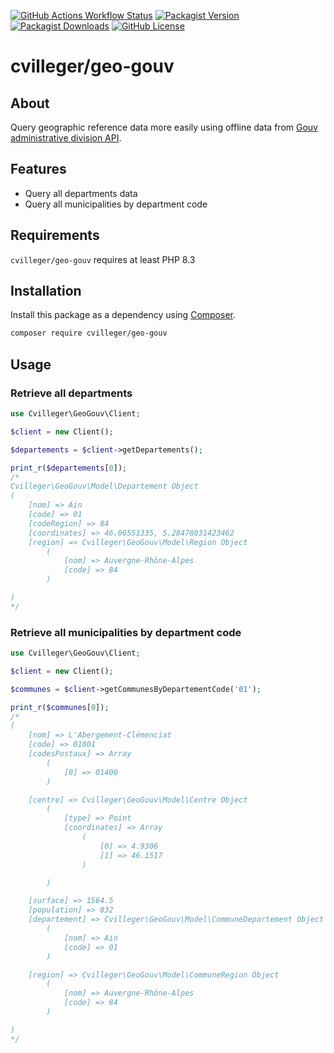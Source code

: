 [![GitHub Actions Workflow Status](https://img.shields.io/github/actions/workflow/status/cvilleger/geo-gouv/ci.yml?style=for-the-badge&branch=main)](https://github.com/cvilleger/geo-gouv/actions/workflows/ci.yml)
[![Packagist Version](https://img.shields.io/packagist/v/cvilleger/geo-gouv?style=for-the-badge)](https://packagist.org/packages/cvilleger/geo-gouv)
[![Packagist Downloads](https://img.shields.io/packagist/dt/cvilleger/geo-gouv?style=for-the-badge)](https://packagist.org/packages/cvilleger/geo-gouv)
[![GitHub License](https://img.shields.io/github/license/cvilleger/geo-gouv?style=for-the-badge)](https://github.com/cvilleger/geo-gouv?tab=MIT-1-ov-file#readme)

# cvilleger/geo-gouv

## About

Query geographic reference data more easily using offline data from [Gouv administrative division API](https://geo.api.gouv.fr/decoupage-administratif).

## Features

- Query all departments data
- Query all municipalities by department code

## Requirements

`cvilleger/geo-gouv` requires at least PHP 8.3

## Installation

Install this package as a dependency using [Composer](https://getcomposer.org).

``` bash
composer require cvilleger/geo-gouv
```

## Usage

### Retrieve all departments

``` php
use Cvilleger\GeoGouv\Client;

$client = new Client();

$departements = $client->getDepartements();

print_r($departements[0]);
/*
Cvilleger\GeoGouv\Model\Departement Object
(
    [nom] => Ain
    [code] => 01
    [codeRegion] => 84
    [coordinates] => 46.06551335, 5.28478031423462
    [region] => Cvilleger\GeoGouv\Model\Region Object
        (
            [nom] => Auvergne-Rhône-Alpes
            [code] => 84
        )

)
*/
```

### Retrieve all municipalities by department code

``` php
use Cvilleger\GeoGouv\Client;

$client = new Client();

$communes = $client->getCommunesByDepartementCode('01');

print_r($communes[0]);
/*
(
    [nom] => L'Abergement-Clémenciat
    [code] => 01001
    [codesPostaux] => Array
        (
            [0] => 01400
        )

    [centre] => Cvilleger\GeoGouv\Model\Centre Object
        (
            [type] => Point
            [coordinates] => Array
                (
                    [0] => 4.9306
                    [1] => 46.1517
                )

        )

    [surface] => 1564.5
    [population] => 832
    [departement] => Cvilleger\GeoGouv\Model\CommuneDepartement Object
        (
            [nom] => Ain
            [code] => 01
        )

    [region] => Cvilleger\GeoGouv\Model\CommuneRegion Object
        (
            [nom] => Auvergne-Rhône-Alpes
            [code] => 84
        )

)
*/
```

